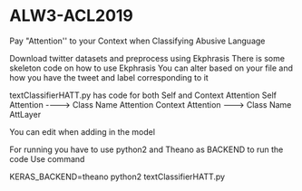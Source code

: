 # ALW3-ACL2019
Pay "Attention'' to your Context when Classifying Abusive Language


Download twitter datasets and preprocess using Ekphrasis
There is some skeleton code on how to use Ekphrasis
You can alter based on your file and how you have the tweet and label corresponding to it


textClassifierHATT.py has code for both Self and Context Attention
Self Attention ----> Class Name Attention
Context Attention ---> Class Name AttLayer

You can edit when adding in the model

For running you have to use python2 and Theano as BACKEND to run the code
Use command

KERAS_BACKEND=theano python2 textClassifierHATT.py
